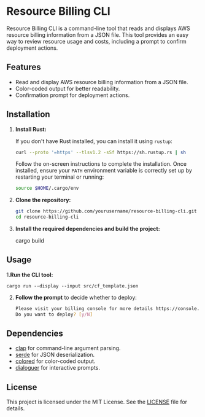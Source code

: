 # Resource Billing CLI

Resource Billing CLI is a command-line tool that reads and displays AWS resource billing information from a JSON file. This tool provides an easy way to review resource usage and costs, including a prompt to confirm deployment actions.

## Features

- Read and display AWS resource billing information from a JSON file.
- Color-coded output for better readability.
- Confirmation prompt for deployment actions.

## Installation

1. **Install Rust:**

   If you don't have Rust installed, you can install it using `rustup`:

    ```sh
    curl --proto '=https' --tlsv1.2 -sSf https://sh.rustup.rs | sh
    ```

   Follow the on-screen instructions to complete the installation. Once installed, ensure your `PATH` environment variable is correctly set up by restarting your terminal or running:

    ```sh
    source $HOME/.cargo/env
    ```

2. **Clone the repository:**

    ```sh
    git clone https://github.com/yourusername/resource-billing-cli.git
    cd resource-billing-cli
    ```

3. **Install the required dependencies and build the project:**

    cargo build

## Usage

1.**Run the CLI tool:**

    cargo run --display --input src/cf_template.json


2. **Follow the prompt** to decide whether to deploy:

    ```sh
    Please visit your billing console for more details https://console.aws.amazon.com/console/home?nc2=h_ct&src=header-signin
    Do you want to deploy? [y/N]
    ```

## Dependencies

- [clap](https://crates.io/crates/clap) for command-line argument parsing.
- [serde](https://crates.io/crates/serde) for JSON deserialization.
- [colored](https://crates.io/crates/colored) for color-coded output.
- [dialoguer](https://crates.io/crates/dialoguer) for interactive prompts.

## License

This project is licensed under the MIT License. See the [LICENSE](LICENSE) file for details.
